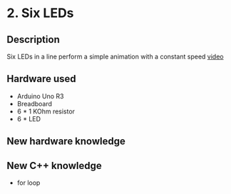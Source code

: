 # 2. Six LEDs

## Description
Six LEDs in a line perform a simple animation with a constant speed
[video](https://vimeo.com/308431493)

## Hardware used
* Arduino Uno R3
* Breadboard
* 6 * 1 KOhm resistor
* 6 * LED

## New hardware knowledge

## New C++ knowledge
* for loop 

